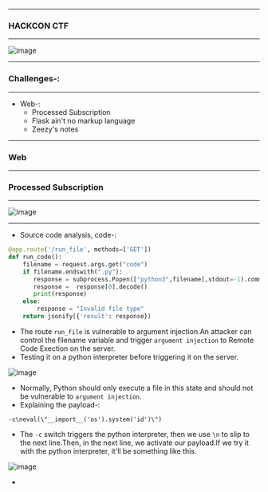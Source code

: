 --------------

### HACKCON CTF 

----------------

![image](https://github.com/user-attachments/assets/2a3fdfd1-c616-4f65-9554-b4e9018fe752)

----------------

### Challenges-:

----------------

- Web-:
  - Processed Subscription
  - Flask ain't no markup language
  - Zeezy's notes

------------------

### Web

------------------

### Processed Subscription

------------------

![image](https://github.com/user-attachments/assets/edee15aa-4195-4a00-aa61-bb9f8c605ead)

------------------

- Source code analysis, code-:

```python
@app.route('/run_file', methods=['GET'])
def run_code():
    filename = request.args.get("code")
    if filename.endswith(".py"):
       response = subprocess.Popen(["python3",filename],stdout=-1).communicate()
       response =  response[0].decode()
       print(response)
    else:
        response = "Invalid file type"
    return jsonify({'result': response})
```
- The route `run_file` is vulnerable to argument injection.An attacker can control the filename variable and trigger `argument injection` to Remote Code Exection on the server.
- Testing it on a python interpreter before triggering it on the server.

![image](https://github.com/user-attachments/assets/104066ba-c520-4d52-aa79-4a9613c00ccc)

- Normally, Python should only execute a file in this state and should not be vulnerable to `argument injection`.
- Explaining the payload-:

```python3
-c\neval(\"__import__('os').system('id')\")
```

- The `-c` switch triggers the python interpreter, then we use `\n` to slip to the next line.Then, in the next line, we activate our payload.If we try it with the python interpreter, it'll be something like this.

![image](https://github.com/user-attachments/assets/f3f2a683-94ad-4c3e-9a4d-84e2480f27a4)

- 



